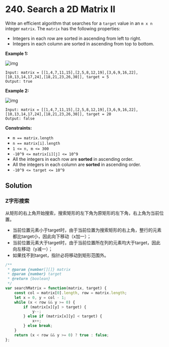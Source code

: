 # 240. Search a 2D Matrix II

Write an efficient algorithm that searches for a `target` value in an `m x n` integer `matrix`. The `matrix` has the following properties:

- Integers in each row are sorted in ascending from left to right.
- Integers in each column are sorted in ascending from top to bottom.

 

**Example 1:**

![img](https://assets.leetcode.com/uploads/2020/11/24/searchgrid2.jpg)

```
Input: matrix = [[1,4,7,11,15],[2,5,8,12,19],[3,6,9,16,22],[10,13,14,17,24],[18,21,23,26,30]], target = 5
Output: true
```

**Example 2:**

![img](https://assets.leetcode.com/uploads/2020/11/24/searchgrid.jpg)

```
Input: matrix = [[1,4,7,11,15],[2,5,8,12,19],[3,6,9,16,22],[10,13,14,17,24],[18,21,23,26,30]], target = 20
Output: false
```

 

**Constraints:**

- `m == matrix.length`
- `n == matrix[i].length`
- `1 <= n, m <= 300`
- `-10^9 <= matrix[i][j] <= 10^9`
- All the integers in each row are **sorted** in ascending order.
- All the integers in each column are **sorted** in ascending order.
- `-10^9 <= target <= 10^9`

## Solution

### Z字形搜索

从矩形的右上角开始搜索，搜索矩形的左下角为原矩形的左下角，右上角为当前位置。

* 当前位置元素小于target时，由于当前位置为搜索矩形的右上角，整行的元素都比target小，因此向下移动（x加一）；
* 当前位置元素大于target时，由于当前位置所在列的元素均大于target，因此向左移动（y减一）；
* 如果找不到target，指针必将移动到矩形范围外。

```js
/**
 * @param {number[][]} matrix
 * @param {number} target
 * @return {boolean}
 */
var searchMatrix = function(matrix, target) {
    const col = matrix[0].length, row = matrix.length;
    let x = 0, y = col - 1;
    while (x < row && y >= 0) {
        if (matrix[x][y] > target) {
            y--;
        } else if (matrix[x][y] < target) {
            x++;
        } else break;
    }
    return (x < row && y >= 0) ? true : false;
};
```

